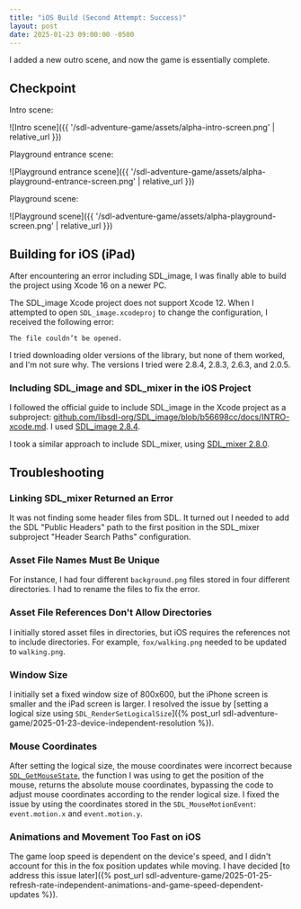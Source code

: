 ```yaml
---
title: "iOS Build (Second Attempt: Success)"
layout: post
date: 2025-01-23 09:00:00 -0500
---
```


I added a new outro scene, and now the game is essentially complete.

## Checkpoint

Intro scene:

![Intro scene]({{ '/sdl-adventure-game/assets/alpha-intro-screen.png' | relative_url }})

Playground entrance scene:

![Playground entrance scene]({{ '/sdl-adventure-game/assets/alpha-playground-entrance-screen.png' | relative_url }})

Playground scene:

![Playground scene]({{ '/sdl-adventure-game/assets/alpha-playground-screen.png' | relative_url }})

## Building for iOS (iPad)

After encountering an error including SDL_image, I was finally able to build the project using Xcode 16 on a newer PC.

The SDL_image Xcode project does not support Xcode 12. When I attempted to open `SDL_image.xcodeproj` to change the configuration, I received the following error:

```
The file couldn’t be opened.
```

I tried downloading older versions of the library, but none of them worked, and I'm not sure why. The versions I tried were 2.8.4, 2.8.3, 2.6.3, and 2.0.5.

### Including SDL_image and SDL_mixer in the iOS Project

I followed the official guide to include SDL_image in the Xcode project as a subproject: [github.com/libsdl-org/SDL_image/blob/b56698cc/docs/INTRO-xcode.md](https://github.com/libsdl-org/SDL_image/blob/b56698cc/docs/INTRO-xcode.md). I used [SDL_image 2.8.4](https://github.com/libsdl-org/SDL_image/releases/tag/release-2.8.4).

I took a similar approach to include SDL_mixer, using [SDL_mixer 2.8.0](https://github.com/libsdl-org/SDL_mixer/releases/tag/release-2.8.0).

## Troubleshooting

### Linking SDL_mixer Returned an Error

It was not finding some header files from SDL. It turned out I needed to add the SDL "Public Headers" path to the first position in the SDL_mixer subproject "Header Search Paths" configuration.

### Asset File Names Must Be Unique

For instance, I had four different `background.png` files stored in four different directories. I had to rename the files to fix the error.

### Asset File References Don't Allow Directories

I initially stored asset files in directories, but iOS requires the references not to include directories. For example, `fox/walking.png` needed to be updated to `walking.png`.

### Window Size

I initially set a fixed window size of 800x600, but the iPhone screen is smaller and the iPad screen is larger. I resolved the issue by [setting a logical size using `SDL_RenderSetLogicalSize`]({% post_url sdl-adventure-game/2025-01-23-device-independent-resolution %}).

### Mouse Coordinates

After setting the logical size, the mouse coordinates were incorrect because [`SDL_GetMouseState`](https://wiki.libsdl.org/SDL2/SDL_GetMouseState), the function I was using to get the position of the mouse, returns the absolute mouse coordinates, bypassing the code to adjust mouse coordinates according to the render logical size. I fixed the issue by using the coordinates stored in the `SDL_MouseMotionEvent`: `event.motion.x` and `event.motion.y`.

### Animations and Movement Too Fast on iOS

The game loop speed is dependent on the device's speed, and I didn't account for this in the fox position updates while moving. I have decided [to address this issue later]({% post_url sdl-adventure-game/2025-01-25-refresh-rate-independent-animations-and-game-speed-dependent-updates %}).
